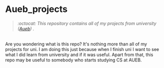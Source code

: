 # Aueb_projects
> ###### :octocat: This repository contains all of my projects from university ([Aueb](https://www.aueb.gr/)) .

Are you wondering what is this repo? It's nothing more than all of my projects for uni.
I am doing this just because when I finish uni I want to see what I did learn from university and if it was useful.
Apart from that, this repo may be useful to somebody who starts studying CS at AUEB.

